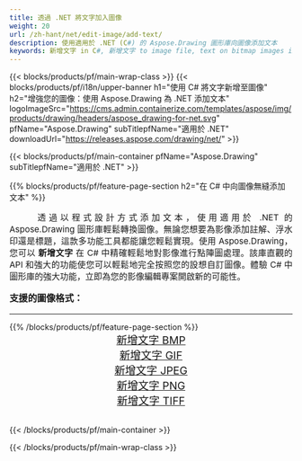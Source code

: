 ```yaml
---
title: 透過 .NET 將文字加入圖像
weight: 20
url: /zh-hant/net/edit-image/add-text/
description: 使用適用於 .NET (C#) 的 Aspose.Drawing 圖形庫向圖像添加文本
keywords: 新增文字 in C#, 新增文字 to image file, text on bitmap images in C#, text to image, graphic library 適用於 .NET, raster images, edit image, save image, 2D graphics
---
```


{{< blocks/products/pf/main-wrap-class >}}
{{< blocks/products/pf/i18n/upper-banner h1="使用 C# 將文字新增至圖像" h2="增強您的圖像：使用 Aspose.Drawing 為 .NET 添加文本" logoImageSrc="https://cms.admin.containerize.com/templates/aspose/img/products/drawing/headers/aspose_drawing-for-net.svg" pfName="Aspose.Drawing" subTitlepfName="適用於 .NET" downloadUrl="https://releases.aspose.com/drawing/net/" >}}

{{< blocks/products/pf/main-container pfName="Aspose.Drawing" subTitlepfName="適用於 .NET" >}}

{{% blocks/products/pf/feature-page-section  h2="在 C# 中向圖像無縫添加文本" %}}
<p align="justify" style="text-indent:50px;font-size:15px;">
透過以程式設計方式添加文本，使用適用於 .NET 的 Aspose.Drawing 圖形庫輕鬆轉換圖像。無論您想要為影像添加註解、浮水印還是標題，這款多功能工具都能讓您輕鬆實現。使用 Aspose.Drawing，您可以 <b>新增文字</b> 在 C# 中精確輕鬆地對影像進行點陣圖處理。該庫直觀的 API 和強大的功能使您可以輕鬆地完全按照您的設想自訂圖像。體驗 C# 中圖形庫的強大功能，立即為您的影像編輯專案開啟新的可能性。</p>

<h3 style="margin-top:16px;">
支援的圖像格式：
</h3>

<hr/>
{{% /blocks/products/pf/feature-page-section %}}
<div class="container-fluid productfamilypage bg-gray">
    <div class="convertypes bg-gray agp-content section">
        <div class="container">
		    <div class="row other-converters" style="font-size: 19px;text-align:center;">
		        <div class='col-md-3 other-converter remove-lp remove-rp'><a href="bmp/" style="padding:15px;">新增文字 BMP</a></div>
                <div class='col-md-3 other-converter remove-lp remove-rp'><a href="gif/" style="padding:15px;">新增文字 GIF</a></div>
                <div class='col-md-3 other-converter remove-lp remove-rp'><a href="jpeg/" style="padding:15px;">新增文字 JPEG</a></div>
                <div class='col-md-3 other-converter remove-lp remove-rp'><a href="png/" style="padding:15px;">新增文字 PNG</a></div>
                <div class='col-md-3 other-converter remove-lp remove-rp'><a href="tiff/" style="padding:15px;">新增文字 TIFF</a></div>
            </div>
        </div>
    </div>
</div>
<br/>

{{< /blocks/products/pf/main-container >}}

{{< /blocks/products/pf/main-wrap-class >}}
